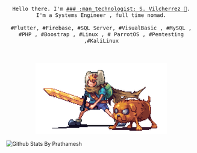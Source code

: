 

<p align="center">
  <br>
  <br>
  <br>
  <samp>Hello there. I'm <a href="https://js4m.github.io/portfolio/">### :man_technologist: S. Vilcherrez 👋</a>.<br> I'm a Systems Engineer , full time nomad.<br><br>#Flutter, #Firebase, #SQL Server, #VisualBasic , #MySQL , #PHP , #Boostrap , #Linux , # ParrotOS , #Pentesting ,#KaliLinux </samp>
  <br>
  <br>
  <br>
  <br>
  <img src="https://github.com/Necmttn/Necmttn/blob/master/preview.gif" width="350" />
</p>


 ![Github Stats By Prathamesh](https://github-readme-stats.vercel.app/api?username=JS4m&show_icons=true&title_color=fff&icon_color=79ff97&text_color=9f9f9f&bg_color=151515)  
</br>


